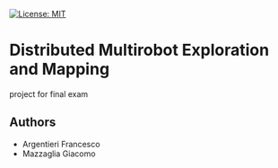 [![License: MIT](https://img.shields.io/badge/license-MIT-blue.svg)](LICENSE)

# Distributed Multirobot Exploration and Mapping

project for final exam

## Authors
- Argentieri Francesco
- Mazzaglia Giacomo
